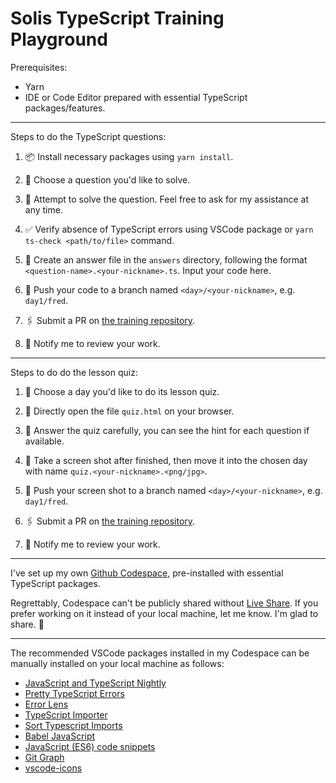 # Solis TypeScript Training Playground

Prerequisites:

- Yarn
- IDE or Code Editor prepared with essential TypeScript packages/features.

---

Steps to do the TypeScript questions:

1. 📦 Install necessary packages using `yarn install`.

2. 🧩 Choose a question you'd like to solve.

3. 💪 Attempt to solve the question. Feel free to ask for my assistance at any time.

4. ✅ Verify absence of TypeScript errors using VSCode package or `yarn ts-check <path/to/file>` command.

5. 📃 Create an answer file in the `answers` directory, following the format `<question-name>.<your-nickname>.ts`. Input your code here.

6. 🚀 Push your code to a branch named `<day>/<your-nickname>`, e.g. `day1/fred`.

7. 🖇️ Submit a PR on [the training repository](https://github.com/frederickchan179/Solis-TypeScript-Training/pulls).

8. 🔔 Notify me to review your work.

---

Steps to do do the lesson quiz:

1. 🧩 Choose a day you'd like to do its lesson quiz.

2. 📖 Directly open the file `quiz.html` on your browser.

3. 💪 Answer the quiz carefully, you can see the hint for each question if available.

4. 📸 Take a screen shot after finished, then move it into the chosen day with name `quiz.<your-nickname>.<png/jpg>`.

5. 🚀 Push your screen shot to a branch named `<day>/<your-nickname>`, e.g. `day1/fred`.

6. 🖇️ Submit a PR on [the training repository](https://github.com/frederickchan179/Solis-TypeScript-Training/pulls).

7. 🔔 Notify me to review your work.

---

I've set up my own [Github Codespace](https://cuddly-memory-6jxwq75rxp92599r.github.dev/), pre-installed with essential TypeScript packages.

Regrettably, Codespace can't be publicly shared without [Live Share](https://marketplace.visualstudio.com/items?itemName=MS-vsliveshare.vsliveshare). If you prefer working on it instead of your local machine, let me know. I'm glad to share. 🌈

---

The recommended VSCode packages installed in my Codespace can be manually installed on your local machine as follows:

- [JavaScript and TypeScript Nightly](https://marketplace.visualstudio.com/items?itemName=ms-vscode.vscode-typescript-next)
- [Pretty TypeScript Errors](https://marketplace.visualstudio.com/items?itemName=yoavbls.pretty-ts-errors)
- [Error Lens](https://marketplace.visualstudio.com/items?itemName=usernamehw.errorlens)
- [TypeScript Importer](https://marketplace.visualstudio.com/items?itemName=pmneo.tsimporter)
- [Sort Typescript Imports](https://marketplace.visualstudio.com/items?itemName=miclo.sort-typescript-imports)
- [Babel JavaScript](https://marketplace.visualstudio.com/items?itemName=mgmcdermott.vscode-language-babel)
- [JavaScript (ES6) code snippets](https://marketplace.visualstudio.com/items?itemName=xabikos.JavaScriptSnippets)
- [Git Graph](https://marketplace.visualstudio.com/items?itemName=mhutchie.git-graph)
- [vscode-icons](https://marketplace.visualstudio.com/items?itemName=vscode-icons-team.vscode-icons)
